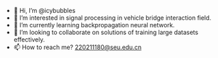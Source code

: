 - 👋 Hi, I’m @icybubbles
- 👀 I’m interested in signal processing in vehicle bridge interaction field.
- 🌱 I’m currently learning backpropagation neural network.
- 💞️ I’m looking to collaborate on solutions of training large datasets effectively.
- 📫 How to reach me? 220211180@seu.edu.cn

<!---
icybubbles/icybubbles is a ✨ special ✨ repository because its `README.md` (this file) appears on your GitHub profile.
You can click the Preview link to take a look at your changes.
--->
